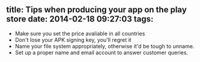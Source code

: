 title: Tips when producing your app on the play store
date: 2014-02-18 09:27:03
tags:
---

+ Make sure you set the price avaliable in all  countries
+ Don't lose your APK signing key, you'll regret it
+ Name your file system appropriately, otherwise it'd be tough to unname.
+ Set up a proper name and email account to answer customer queries.

